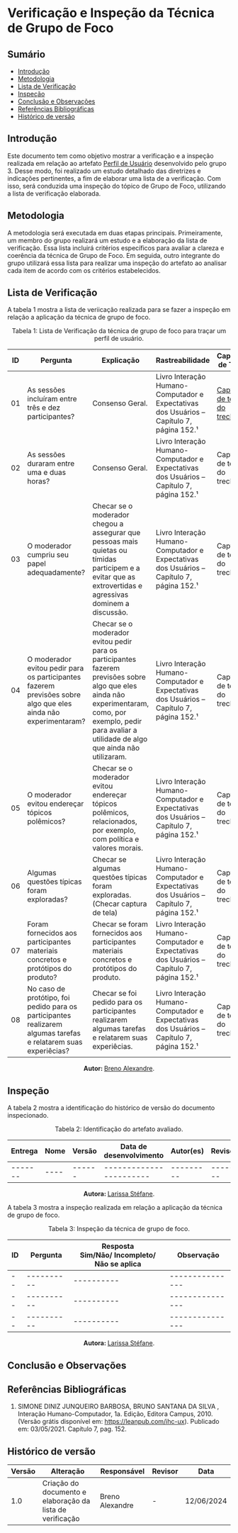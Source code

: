 # Verificação e Inspeção da Técnica de Grupo de Foco

## Sumário
* [Introdução](#Introdução)
* [Metodologia](#Metodologia)
* [Lista de Verificação](#Lista-de-Verificação)
* [Inspeção](#Inspeção)
* [Conclusão e Observações](#Conclusão-e-Observações)
* [Referências Bibliográficas](#Referências-Bibliográficas)
* [Histórico de versão](#Histórico-de-versão)


## Introdução

Este documento tem como objetivo mostrar a verificação e a inspeção realizada em relação ao artefato [Perfil de Usuário](https://interacao-humano-computador.github.io/2024.1-Correios/analise_de_requisitos/perfil_de_usuario/perfil_de_usuario/#grupo-de-foco) desenvolvido pelo grupo 3.  Desse modo, foi realizado um estudo detalhado das diretrizes e indicações pertinentes, a fim de elaborar uma lista de a verificação. Com isso, será conduzida uma inspeção do tópico de Grupo de Foco, utilizando a lista de verificação elaborada.

## Metodologia

A metodologia será executada em duas etapas principais. Primeiramente, um membro do grupo realizará um estudo e a elaboração da lista de verificação. Essa lista incluirá critérios específicos para avaliar a clareza e coerência da técnica de Grupo de Foco. Em seguida, outro integrante do grupo utilizará essa lista para realizar uma inspeção do artefato ao analisar cada item de acordo com os critérios estabelecidos. 

## Lista de Verificação

A tabela 1 mostra a lista de veriicação realizada para se fazer a inspeção em relação a aplicação da técnica de grupo de foco.

<center>

Tabela 1: Lista de Verificação da técnica de grupo de foco para traçar um perfil de usuário.

| ID |  Pergunta                                    | Explicação                                   | Rastreabilidade | Captura de Tela |
| -- | -------------------------------------------- | -------------------------------------------- | --------------- | --------------- |
| 01 | As sessões incluíram entre três e dez participantes? | Consenso Geral. | Livro Interação Humano-Computador e Expectativas dos Usuários – Capítulo 7, página 152.¹ | [Captura de tela do trecho](/assets/listaVerificacaoGrupoFoco1.jpeg) |
| 02 | As sessões duraram entre uma e duas horas? | Consenso Geral. | Livro Interação Humano-Computador e Expectativas dos Usuários – Capítulo 7, página 152.¹ | Captura de tela do trecho |
| 03 | O moderador cumpriu seu papel adequadamente? | Checar se o moderador chegou a assegurar que pessoas mais quietas ou tímidas participem e a evitar que as extrovertidas e agressivas dominem a discussão. | Livro Interação Humano-Computador e Expectativas dos Usuários – Capítulo 7, página 152.¹ | Captura de tela do trecho |
| 04 | O moderador evitou pedir para os participantes fazerem previsões sobre algo que eles ainda não experimentaram? | Checar se o moderador evitou pedir para os participantes fazerem previsões sobre algo que eles ainda não experimentaram, como, por exemplo, pedir para avaliar a utilidade de algo que ainda não utilizaram. | Livro Interação Humano-Computador e Expectativas dos Usuários – Capítulo 7, página 152.¹ | Captura de tela do trecho |
| 05 | O moderador evitou endereçar tópicos polêmicos? | Checar se o moderador evitou endereçar tópicos polêmicos, relacionados, por exemplo, com política e valores morais. | Livro Interação Humano-Computador e Expectativas dos Usuários – Capítulo 7, página 152.¹ | Captura de tela do trecho |
| 06 | Algumas questões típicas foram exploradas? | Checar se algumas questões típicas foram exploradas. (Checar captura de tela) | Livro Interação Humano-Computador e Expectativas dos Usuários – Capítulo 7, página 152.¹ | Captura de tela do trecho |
| 07 | Foram fornecidos aos participantes materiais concretos e protótipos do produto? | Checar se foram fornecidos aos participantes materiais concretos e protótipos do produto. | Livro Interação Humano-Computador e Expectativas dos Usuários – Capítulo 7, página 152.¹ | Captura de tela do trecho |
| 08 | No caso de protótipo, foi pedido para os participantes realizarem algumas tarefas e relatarem suas experiêcias? | Checar se foi pedido para os participantes realizarem algumas tarefas e relatarem suas experiêcias. | Livro Interação Humano-Computador e Expectativas dos Usuários – Capítulo 7, página 152.¹ | Captura de tela do trecho |


<b> Autor: </b> <a href="https://github.com/brenoalexandre0">Breno Alexandre</a>.

</center>

## Inspeção

A tabela 2 mostra a identificação do histórico de versão do documento inspecionado.

<center>

Tabela 2: Identificação do artefato avaliado.
 
| Entrega | Nome | Versão | Data de desenvolvimento | Autor(es) | Revisor |
| ------- | ---- | ------ | ----------------------- | --------- | ------- |
| ------- | ---- | ------ | ----------------------- | --------- | ------- |

<b> Autora: </b> <a href="https://github.com/SkywalkerSupreme">Larissa Stéfane</a>.

</center>

A tabela 3 mostra a inspeção realizada em relação a aplicação da técnica de grupo de foco.

<center>

Tabela 3: Inspeção da técnica de grupo de foco.

| ID |  Pergunta | Resposta <br> Sim/Não/ Incompleto/ Não se aplica | Observação | 
| -- | ----------| ---------- | --------------- | 
| -- | ----------| ---------- | --------------- | 
| -- | ----------| ---------- | --------------- | 
| -- | ----------| ---------- | --------------- | 

<b> Autora: </b> <a href="https://github.com/SkywalkerSupreme">Larissa Stéfane</a>.

</center>

## Conclusão e Observações


## Referências Bibliográficas

1. SIMONE DINIZ JUNQUEIRO BARBOSA, BRUNO SANTANA DA SILVA , Interação Humano-Computador, 1a. Edição, Editora Campus, 2010. (Versão grátis disponível em: https://leanpub.com/ihc-ux). Publicado em: 03/05/2021. Capítulo 7, pag. 152.


## Histórico de versão

| Versão | Alteração                                                  | Responsável     | Revisor         | Data       |
| ------ | ---------------------------------------------------------- | --------------- | --------------- | ---------- |
| 1.0    | Criação do documento  e elaboração da lista de verificação | Breno Alexandre | -               | 12/06/2024 |
